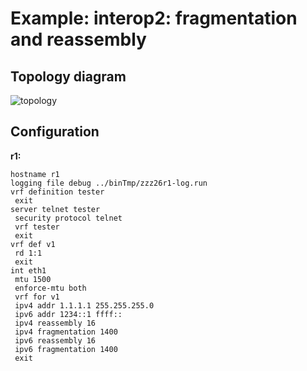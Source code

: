 # Example: interop2: fragmentation and reassembly

## **Topology diagram**

![topology](/img/intop2-eth06.tst.png)

## **Configuration**

**r1:**
```
hostname r1
logging file debug ../binTmp/zzz26r1-log.run
vrf definition tester
 exit
server telnet tester
 security protocol telnet
 vrf tester
 exit
vrf def v1
 rd 1:1
 exit
int eth1
 mtu 1500
 enforce-mtu both
 vrf for v1
 ipv4 addr 1.1.1.1 255.255.255.0
 ipv6 addr 1234::1 ffff::
 ipv4 reassembly 16
 ipv4 fragmentation 1400
 ipv6 reassembly 16
 ipv6 fragmentation 1400
 exit
```
